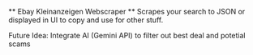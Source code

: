 ** Ebay Kleinanzeigen Webscraper **
Scrapes your search to JSON or displayed in UI to copy and use for other stuff.

Future Idea: Integrate AI (Gemini API) to filter out best deal and potetial scams
